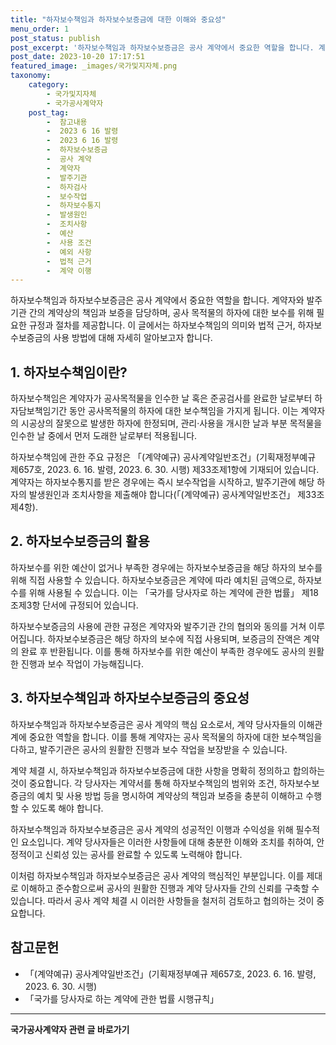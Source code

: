 ```yaml
---
title: "하자보수책임과 하자보수보증금에 대한 이해와 중요성"
menu_order: 1
post_status: publish
post_excerpt: '하자보수책임과 하자보수보증금은 공사 계약에서 중요한 역할을 합니다. 계약자와 발주기관 간의 계약상의 책임과 보증을 담당하며, 공사 목적물의 하자에 대한 보수를 위해 필요한 규정과 절차를 제공합니다. 이 글에서는 하자보수책임의 의미와 법적 근거, 하자보수보증금의 사용 방법에 대해 자세히 알아보고자 합니다.'
post_date: 2023-10-20 17:17:51
featured_image: _images/국가및지자체.png
taxonomy:
    category:
        - 국가및지자체
        - 국가공사계약자
    post_tag:
        -  참고내용
        -  2023 6 16 발령
        -  2023 6 16 발령
        -  하자보수보증금
        -  공사 계약
        -  계약자
        -  발주기관
        -  하자검사
        -  보수작업
        -  하자보수통지
        -  발생원인
        -  조치사항
        -  예산
        -  사용 조건
        -  예외 사항
        -  법적 근거
        -  계약 이행
---
```



하자보수책임과 하자보수보증금은 공사 계약에서 중요한 역할을 합니다. 계약자와 발주기관 간의 계약상의 책임과 보증을 담당하며, 공사 목적물의 하자에 대한 보수를 위해 필요한 규정과 절차를 제공합니다. 이 글에서는 하자보수책임의 의미와 법적 근거, 하자보수보증금의 사용 방법에 대해 자세히 알아보고자 합니다.

## 1. 하자보수책임이란?
하자보수책임은 계약자가 공사목적물을 인수한 날 혹은 준공검사를 완료한 날로부터 하자담보책임기간 동안 공사목적물의 하자에 대한 보수책임을 가지게 됩니다. 이는 계약자의 시공상의 잘못으로 발생한 하자에 한정되며, 관리·사용을 개시한 날과 부분 목적물을 인수한 날 중에서 먼저 도래한 날로부터 적용됩니다.

하자보수책임에 관한 주요 규정은 「(계약예규) 공사계약일반조건」(기획재정부예규 제657호, 2023. 6. 16. 발령, 2023. 6. 30. 시행) 제33조제1항에 기재되어 있습니다. 계약자는 하자보수통지를 받은 경우에는 즉시 보수작업을 시작하고, 발주기관에 해당 하자의 발생원인과 조치사항을 제출해야 합니다(「(계약예규) 공사계약일반조건」 제33조제4항).

## 2. 하자보수보증금의 활용
하자보수를 위한 예산이 없거나 부족한 경우에는 하자보수보증금을 해당 하자의 보수를 위해 직접 사용할 수 있습니다. 하자보수보증금은 계약에 따라 예치된 금액으로, 하자보수를 위해 사용될 수 있습니다. 이는 「국가를 당사자로 하는 계약에 관한 법률」 제18조제3항 단서에 규정되어 있습니다.

하자보수보증금의 사용에 관한 규정은 계약자와 발주기관 간의 협의와 동의를 거쳐 이루어집니다. 하자보수보증금은 해당 하자의 보수에 직접 사용되며, 보증금의 잔액은 계약의 완료 후 반환됩니다. 이를 통해 하자보수를 위한 예산이 부족한 경우에도 공사의 원활한 진행과 보수 작업이 가능해집니다.

## 3. 하자보수책임과 하자보수보증금의 중요성
하자보수책임과 하자보수보증금은 공사 계약의 핵심 요소로서, 계약 당사자들의 이해관계에 중요한 역할을 합니다. 이를 통해 계약자는 공사 목적물의 하자에 대한 보수책임을 다하고, 발주기관은 공사의 원활한 진행과 보수 작업을 보장받을 수 있습니다.

계약 체결 시, 하자보수책임과 하자보수보증금에 대한 사항을 명확히 정의하고 합의하는 것이 중요합니다. 각 당사자는 계약서를 통해 하자보수책임의 범위와 조건, 하자보수보증금의 예치 및 사용 방법 등을 명시하여 계약상의 책임과 보증을 충분히 이해하고 수행할 수 있도록 해야 합니다.

하자보수책임과 하자보수보증금은 공사 계약의 성공적인 이행과 수익성을 위해 필수적인 요소입니다. 계약 당사자들은 이러한 사항들에 대해 충분한 이해와 조치를 취하여, 안정적이고 신뢰성 있는 공사를 완료할 수 있도록 노력해야 합니다.

이처럼 하자보수책임과 하자보수보증금은 공사 계약의 핵심적인 부분입니다. 이를 제대로 이해하고 준수함으로써 공사의 원활한 진행과 계약 당사자들 간의 신뢰를 구축할 수 있습니다. 따라서 공사 계약 체결 시 이러한 사항들을 철저히 검토하고 협의하는 것이 중요합니다.

## 참고문헌
- 「(계약예규) 공사계약일반조건」(기획재정부예규 제657호, 2023. 6. 16. 발령, 2023. 6. 30. 시행)
- 「국가를 당사자로 하는 계약에 관한 법률 시행규칙」
<!-- wp:separator -->
<hr class="wp-block-separator has-alpha-channel-opacity"/>
<!-- /wp:separator -->

<!-- wp:group {"backgroundColor":"base","layout":{"type":"constrained"}} -->
<div class="wp-block-group has-base-background-color has-background"><!-- wp:paragraph {"align":"center","fontSize":"medium"} -->
<p class="has-text-align-center has-large-font-size"><strong>국가공사계약자 관련 글 바로가기</strong></p>
<!-- /wp:paragraph -->


<!-- wp:latest-posts
{"categories":[{"id":6878,"count":19,"description":"","link":"https://uknowlaw.com/category/%ea%b5%ad%ea%b0%80%ea%b3%b5%ec%82%ac%ea%b3%84%ec%95%bd%ec%9e%90/","name":"국가공사계약자","slug":"국가공사계약자","taxonomy":"category","parent":0,"meta":[],"_links":{"self":[{"href":"https://uknowlaw.com/wp-json/wp/v2/categories/6878"}],"collection":[{"href":"https://uknowlaw.com/wp-json/wp/v2/categories"}],"about":[{"href":"https://uknowlaw.com/wp-json/wp/v2/taxonomies/category"}],"wp:post_type":[{"href":"https://uknowlaw.com/wp-json/wp/v2/posts?categories=6878"}],"curies":[{"name":"wp","href":"https://api.w.org/{rel}","templated":true}]}}],"postsToShow":100,"excerptLength":28,"postLayout":"grid","columns":2,"featuredImageAlign":"left","featuredImageSizeSlug":"large","fontSize":"small"} /--></div>
<!-- /wp:group -->